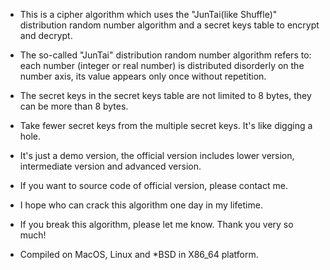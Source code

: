 * This is a cipher algorithm which uses the "JunTai(like Shuffle)" distribution random number algorithm and a secret keys table to encrypt and decrypt.
* The so-called "JunTai" distribution random number algorithm refers to: each number (integer or real number) is distributed disorderly on the number axis, its value appears only once without repetition.
* The secret keys in the secret keys table are not limited to 8 bytes, they can be more than 8 bytes.
* Take fewer secret keys from the multiple secret keys. It's like digging a hole.

* It's just a demo version, the official version includes lower version, intermediate version and advanced version.
* If you want to source code of official version, please contact me.
* I hope who can crack this algorithm one day in my lifetime.
* If you break this algorithm, please let me know. Thank you very so much!

* Compiled on MacOS, Linux and *BSD in X86_64 platform.
